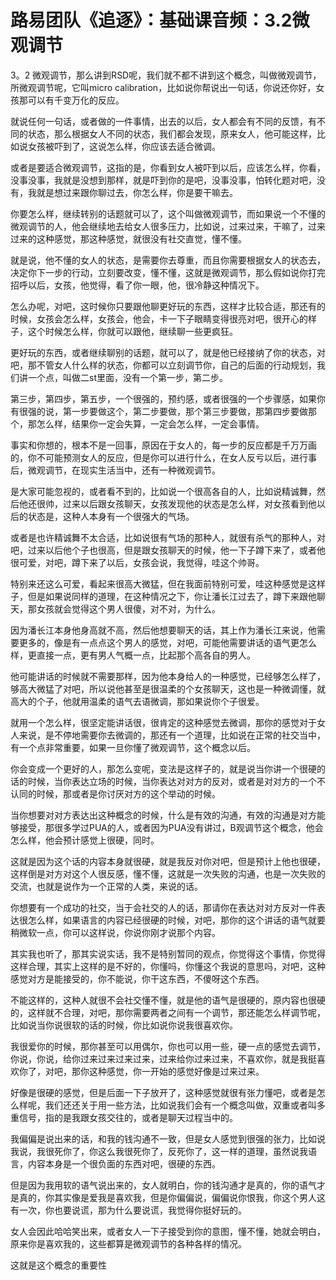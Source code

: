 # 路易团队《追逐》：基础课音频：3.2微观调节

3。2 微观调节，那么讲到RSD呢，我们就不都不讲到这个概念，叫做微观调节，所微观调节呢，它叫micro calibration，比如说你帮说出一句话，你说还你好，女孩那可以有千变万化的反应。

就说任何一句话，或者做的一件事情，出去的以后，女人都会有不同的反馈，有不同的状态，那么根据女人不同的状态，我们都会发现，原来女人，他可能这样，比如说女孩被吓到了，这说怎么样，你应该去适合微调。

或者是要适合微观调节，这指的是，你看到女人被吓到以后，应该怎么样，你看，没事没事，我就是没想到那样，就是吓到你的是吧，没事没事，怕转化题对吧，没有，我就是想过来跟你聊过去，你怎么样，你是要干嘛去。

你要怎么样，继续转别的话题就可以了，这个叫做微观调节，而如果说一个不懂的微观调节的人，他会继续地去给女人很多压力，比如说，过来过来，干嘛了，过来过来的这种感觉，那这种感觉，就很没有社交直觉，懂不懂。

就是说，他不懂的女人的状态，是需要你去尊重，而且你需要根据女人的状态去，决定你下一步的行动，立刻要改变，懂不懂，这就是微观调节，那么假如说你打完招呼以后，女孩，他觉得，看了你一眼，他，很冷静这种情况下。

怎么办呢，对吧，这时候你只要跟他聊更好玩的东西，这样才比较合适，那还有的时候，女孩会怎么样，女孩会，他会，卡一下子眼睛变得很亮对吧，很开心的样子，这个时候怎么样，你就可以跟他，继续聊一些更疯狂。

更好玩的东西，或者继续聊别的话题，就可以了，就是他已经接纳了你的状态，对吧，那不管女人什么样的状态，你都可以立刻调节你，自己的后面的行动规划，我们讲一个点，叫做二st里面，没有一个第一步，第二步。

第三步，第四步，第五步，一个很强的，预约感，或者很强的一个步骤感，如果你有很强的说，第一步要做这个，第二步要做，那个第三步要做，那第四步要做那个，那怎么样，结果你一定会失算，一定会怎么样，一定会事情。

事实和你想的，根本不是一回事，原因在于女人的，每一步的反应都是千万万画的，你不可能预测女人的反应，但是你可以进行什么，在女人反亏以后，进行事后，微观调节，在现实生活当中，还有一种微观调节。

是大家可能忽视的，或者看不到的，比如说一个很高各自的人，比如说精诚舞，然后他还很帅，过来以后跟女孩聊天，女孩发现他的状态是怎么样，对女孩看到他以后的状态是，这种人本身有一个很强大的气场。

或者是也许精诚舞不太合适，比如说很有气场的那种人，就很有杀气的那种人，对吧，过来以后他个子也很高，但是跟女孩聊天的时候，他一下子蹲下来了，或者他很可爱，对吧，蹲下来了以后，女孩会说，我觉得，哇这个帅哥。

特别来还这么可爱，看起来很高大微猛，但在我面前特别可爱，哇这种感觉是这样子，但是如果说同样的道理，在这种情况之下，你让潘长江过去了，蹲下来跟他聊天，那女孩就会觉得这个男人很傻，对不对，为什么。

因为潘长江本身他身高就不高，然后他想要聊天的话，其上作为潘长江来说，他需要更多的，像是有一点点这个男人的感觉，对吧，可能他需要讲话的语气更怎么样，更直接一点，更有男人气概一点，比起那个高各自的男人。

他可能讲话的时候就不需要那样，因为他本身给人的一种感觉，已经够怎么样了，够高大微猛了对吧，所以说他甚至是很温柔的个女孩聊天，这也是一种微调懂，就高大的个子，他就用温柔的语气去语微调，那如果说你个子很爱。

就用一个怎么样，很坚定能讲话很，很肯定的这种感觉去微调，那你的感觉对于女人来说，是不停地需要你去微调的，那还有一个道理，比如说在正常的社交当中，有一个点非常重要，如果一旦你懂了微观调节，这个概念以后。

你会变成一个更好的人，那怎么变呢，变法是这样子的，就是说当你讲一个很硬的话的时候，当你表达立场的时候，当你表达对对方的反对，或者是对对方的一个不认同的时候，那或者是你讨厌对方的这个举动的时候。

当你想要对对方表达出这种概念的时候，什么是有效的沟通，有效的沟通是对方能够接受，那很多学过PUA的人，或者因为PUA没有讲过，B观调节这个概念，他会怎么样，他会预计感觉上很硬，同时。

这就是因为这个话的内容本身就很硬，就是我反对你对吧，但是预计上他也很硬，这样倒是对方对这个人很反感，懂不懂，这就是一次失败的沟通，也是一次失败的交流，也就是说作为一个正常的人类，来说的话。

你想要有一个成功的社交，当于会社交的人的话，那请你在表达对对方反对一件表达很怎么样，如果语言的内容已经很硬的时候，对吧，那你的这个讲话的语气就要稍微软一点，你可以这样说，你说你刚才说那个内容。

其实我也听了，那其实说实话，我不是特别暂同的观点，你觉得这个事情，你觉得这样合理，其实上这样的是不好的，你懂吗，你懂这个我说的意思吗，对吧，这种感觉对方是能接受的，你不能说，你干这东西，不傻呀这个东西。

不能这样的，这种人就很不会社交懂不懂，就是他的语气是很硬的，原内容也很硬的，这样就不合理，对吧，那你需要两者之间有一个调节，那还能怎么样调节呢，比如说当你说很软的话的时候，你比如说你说我很喜欢你。

我很爱你的时候，那你甚至可以用偶尔，你也可以用一些，硬一点的感觉去调节，你说，你说，给你过来过来过来过来，过来给你过来过来，不喜欢你，就是我挺喜欢你了，对吧，那你这种感觉，你一开始的感觉好像是过来过来。

好像是很硬的感觉，但是后面一下子放开了，这种感觉就很有张力懂吧，或者是怎么样呢，我们还还关于用一些方法，比如说我们会有一个概念叫做，双重或者叫多重信号，指的是我跟女孩交往的，或者是聊天过程当中的。

我偏偏是说出来的话，和我的钱沟通不一致，但是女人感觉到很强的张力，比如说我说，我很死你了，你这么我很死你了，反死你了，这一样的道理，虽然说我语言，内容本身是一个很负面的东西对吧，很硬的东西。

但是因为我用软的语气说出来的，女人就明白，你的钱沟通才是真的，你的语气才是真的，你其实像是爱我是喜欢我，但是你偏偏说，偏偏说你恨我，你这个男人这有一次，你也要说谎，那为什么要说谎，我觉得你挺好玩的。

女人会因此哈哈笑出来，或者女人一下子接受到你的意图，懂不懂，她就会明白，原来你是喜欢我的，这些都算是微观调节的各种各样的情况。

这就是这个概念的重要性